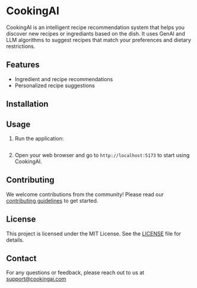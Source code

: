 # CookingAI

CookingAI is an intelligent recipe recommendation system that helps you discover new recipes or ingrediants based on the dish. It uses GenAI and LLM algorithms to suggest recipes that match your preferences and dietary restrictions.

## Features

- Ingredient and recipe recommendations
- Personalized recipe suggestions

## Installation


## Usage

1. Run the application:
    ```npm run dev
    ```
2. Open your web browser and go to `http://localhost:5173` to start using CookingAI.

## Contributing

We welcome contributions from the community! Please read our [contributing guidelines](CONTRIBUTING.md) to get started.

## License

This project is licensed under the MIT License. See the [LICENSE](LICENSE) file for details.

## Contact

For any questions or feedback, please reach out to us at support@cookingai.com